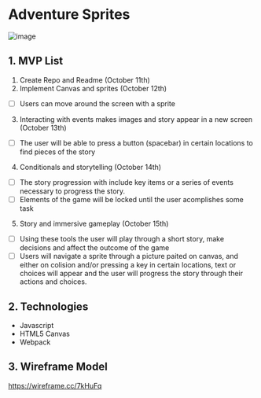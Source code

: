 # Adventure Sprites

![image](https://user-images.githubusercontent.com/53350595/96130557-f4410e00-0eac-11eb-831b-fa48a78734fd.png)

## 1. MVP List
1. Create Repo and Readme (October 11th)
2. Implement Canvas and sprites (October 12th)
  - [ ] Users can move around the screen with a sprite
3. Interacting with events makes images and story appear in a new screen (October 13th)
  - [ ] The user will be able to press a button (spacebar) in certain locations to find pieces of the story
4. Conditionals and storytelling (October 14th)
  - [ ] The story progression with include key items or a series of events necessary to progress the story. 
  - [ ] Elements of the game will be locked until the user acomplishes some task
5. Story and immersive gameplay (October 15th)
  - [ ] Using these tools the user will play through a short story, make decisions and affect the outcome of the game
  - [ ] Users will navigate a sprite through a picture paited on canvas, and either on colision and/or pressing a key in certain locations, text or choices will appear and the user will progress the story through their actions and choices. 
  
  ## 2. Technologies
  * Javascript
  * HTML5 Canvas
  * Webpack 
## 3. Wireframe Model

https://wireframe.cc/7kHuFq

